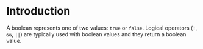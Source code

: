 # Introduction

A boolean represents one of two values: `true` or `false`.
Logical operators (`!`, `&&`, `||`) are typically used with boolean values and they return a boolean value.
